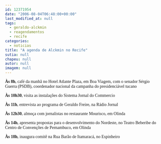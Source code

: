 ```yaml
---
id: 12371954
date: "2006-08-04T06:48:00+00:00"
last_modified_at: null
tags:
  - geraldo-alckmin
  - reagendamentos
  - recife
categories:
  - noticias
title: "A agenda de Alckmin no Recife"
sutia: null
chapeu: null
autor: null
imagem: null
---
```

<p><B></p>
<p><P><FONT face=Verdana>Às 8h</FONT></B><FONT face=Verdana>, café da manhã no Hotel Atlante Plaza, em Boa Viagem,&nbsp;com o senador Sérgio Guerra (PSDB), coordenador nacional da campanha do presidenciável tucano</FONT></P><B></p>
<p><P><FONT face=Verdana>Às 10h30</FONT></B><FONT face=Verdana>, visita as instalações do Sistema Jornal do Commercio</FONT></P><B></p>
<p><P><FONT face=Verdana>Às 11h</FONT></B><FONT face=Verdana>, entrevista ao programa de Geraldo Freire, na Rádio Jornal</FONT></P><B></p>
<p><P><FONT face=Verdana>Às 12h30</FONT></B><FONT face=Verdana>, almoça com jornalistas no restaurante Mourisco, em Olinda</FONT></P><B></p>
<p><P><FONT face=Verdana>Às 14h</FONT></B><FONT face=Verdana>, apresenta propostas para o desenvolvimento do Nordeste, no Teatro Beberibe do Centro de Convenções de Pernambuco, em Olinda</FONT></P><B></p>
<p><P><FONT face=Verdana>Às 18h</FONT></B><FONT face=Verdana>, inaugura comitê na Rua Barão de Itamaracá, no Espinheiro</FONT></P> </p>
